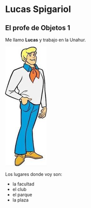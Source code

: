# Lucas Spigariol 

## El profe de Objetos 1

Me llamo **Lucas** y trabajo en la Unahur.

![foto](fred3.png)

Los lugares donde voy son:
* la facultad
* el club
* el parque 
* la plaza






